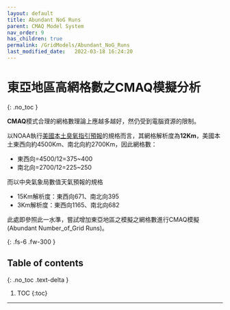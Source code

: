 ```yaml
---
layout: default
title: Abundant NoG Runs
parent: CMAQ Model System
nav_order: 9
has_children: true
permalink: /GridModels/Abundant_NoG_Runs
last_modified_date:   2022-03-18 16:24:20
---
```


# 東亞地區高網格數之CMAQ模擬分析
{: .no_toc }

**CMAQ**模式合理的網格數理論上應越多越好，然仍受到電腦資源的限制。

以NOAA執行[美國本土臭氧指引預報](https://airquality.weather.gov/sectors/conusLoop.php#tabs)的規格而言，其網格解析度為**12Km**，美國本土東西向約4500Km、南北向約2700Km，因此網格數：
- 東西向=4500/12=375\~400
- 南北向=2700/12=225\~250

而以中央氣象局數值天氣預報的規格
- 15Km解析度：東西向671、南北向395
-  3Km解析度：東西向1165、南北向682

此處即參照此一水準，嘗試增加東亞地區之模擬之網格數進行CMAQ模擬(Abundant Number_of_Grid Runs)。

{: .fs-6 .fw-300 }

## Table of contents
{: .no_toc .text-delta }

1. TOC
{:toc}

---


